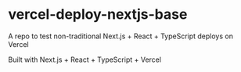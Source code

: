 # vercel-deploy-nextjs-base

A repo to test non-traditional Next.js + React + TypeScript deploys on Vercel

Built with Next.js + React + TypeScript + Vercel
